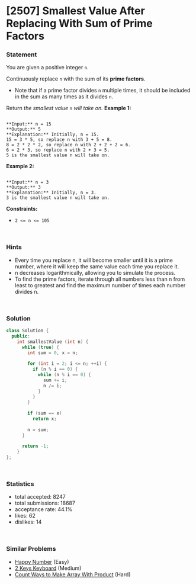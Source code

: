 # [2507] Smallest Value After Replacing With Sum of Prime Factors



### Statement

You are given a positive integer `n`.

Continuously replace `n` with the sum of its **prime factors**.

* Note that if a prime factor divides `n` multiple times, it should be included in the sum as many times as it divides `n`.



Return *the smallest value* `n` *will take on.*
**Example 1:**

```

**Input:** n = 15
**Output:** 5
**Explanation:** Initially, n = 15.
15 = 3 * 5, so replace n with 3 + 5 = 8.
8 = 2 * 2 * 2, so replace n with 2 + 2 + 2 = 6.
6 = 2 * 3, so replace n with 2 + 3 = 5.
5 is the smallest value n will take on.

```

**Example 2:**

```

**Input:** n = 3
**Output:** 3
**Explanation:** Initially, n = 3.
3 is the smallest value n will take on.

```

**Constraints:**
* `2 <= n <= 105`


<br>

### Hints

- Every time you replace n, it will become smaller until it is a prime number, where it will keep the same value each time you replace it.
- n decreases logarithmically, allowing you to simulate the process.
- To find the prime factors, iterate through all numbers less than n from least to greatest and find the maximum number of times each number divides n.

<br>

### Solution

```cpp
class Solution {
  public:
    int smallestValue (int n) {
      while (true) {
        int sum = 0, x = n;
        
        for (int i = 2; i <= n; ++i) {
          if (n % i == 0) {
            while (n % i == 0) {
              sum += i;
              n /= i;
            }
          }
        }
        
        if (sum == x)
          return x;
        
        n = sum;
      }
      
      return -1;
    }
};
```

<br>

### Statistics

- total accepted: 8247
- total submissions: 18687
- acceptance rate: 44.1%
- likes: 62
- dislikes: 14

<br>

### Similar Problems

- [Happy Number](https://leetcode.com/problems/happy-number) (Easy)
- [2 Keys Keyboard](https://leetcode.com/problems/2-keys-keyboard) (Medium)
- [Count Ways to Make Array With Product](https://leetcode.com/problems/count-ways-to-make-array-with-product) (Hard)
